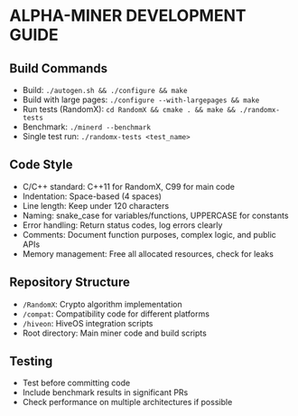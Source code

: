 # ALPHA-MINER DEVELOPMENT GUIDE

## Build Commands
- Build: `./autogen.sh && ./configure && make`
- Build with large pages: `./configure --with-largepages && make`
- Run tests (RandomX): `cd RandomX && cmake . && make && ./randomx-tests`
- Benchmark: `./minerd --benchmark`
- Single test run: `./randomx-tests <test_name>`

## Code Style
- C/C++ standard: C++11 for RandomX, C99 for main code
- Indentation: Space-based (4 spaces)
- Line length: Keep under 120 characters
- Naming: snake_case for variables/functions, UPPERCASE for constants
- Error handling: Return status codes, log errors clearly
- Comments: Document function purposes, complex logic, and public APIs
- Memory management: Free all allocated resources, check for leaks

## Repository Structure
- `/RandomX`: Crypto algorithm implementation
- `/compat`: Compatibility code for different platforms
- `/hiveon`: HiveOS integration scripts
- Root directory: Main miner code and build scripts

## Testing
- Test before committing code
- Include benchmark results in significant PRs
- Check performance on multiple architectures if possible
